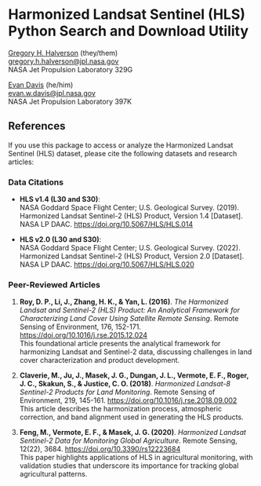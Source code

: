 # Harmonized Landsat Sentinel (HLS) Python Search and Download Utility

[Gregory H. Halverson](https://github.com/gregory-halverson-jpl) (they/them)<br>
[gregory.h.halverson@jpl.nasa.gov](mailto:gregory.h.halverson@jpl.nasa.gov)<br>
NASA Jet Propulsion Laboratory 329G

[Evan Davis](https://github.com/evandjpl) (he/him)<br>
[evan.w.davis@jpl.nasa.gov](mailto:evan.w.davis@jpl.nasa.gov)<br>
NASA Jet Propulsion Laboratory 397K

## References

If you use this package to access or analyze the Harmonized Landsat Sentinel (HLS) dataset, please cite the following datasets and research articles:

### Data Citations

- **HLS v1.4 (L30 and S30)**:  
  NASA Goddard Space Flight Center; U.S. Geological Survey. (2019). Harmonized Landsat Sentinel-2 (HLS) Product, Version 1.4 [Dataset]. NASA LP DAAC. https://doi.org/10.5067/HLS/HLS.014

- **HLS v2.0 (L30 and S30)**:  
  NASA Goddard Space Flight Center; U.S. Geological Survey. (2022). Harmonized Landsat Sentinel-2 (HLS) Product, Version 2.0 [Dataset]. NASA LP DAAC. https://doi.org/10.5067/HLS/HLS.020

### Peer-Reviewed Articles

1. **Roy, D. P., Li, J., Zhang, H. K., & Yan, L. (2016)**. *The Harmonized Landsat and Sentinel-2 (HLS) Product: An Analytical Framework for Characterizing Land Cover Using Satellite Remote Sensing*. Remote Sensing of Environment, 176, 152-171. https://doi.org/10.1016/j.rse.2015.12.024  
   This foundational article presents the analytical framework for harmonizing Landsat and Sentinel-2 data, discussing challenges in land cover characterization and product development.

2. **Claverie, M., Ju, J., Masek, J. G., Dungan, J. L., Vermote, E. F., Roger, J. C., Skakun, S., & Justice, C. O. (2018)**. *Harmonized Landsat-8 Sentinel-2 Products for Land Monitoring*. Remote Sensing of Environment, 219, 145-161. https://doi.org/10.1016/j.rse.2018.09.002  
   This article describes the harmonization process, atmospheric correction, and band alignment used in generating the HLS products.

3. **Feng, M., Vermote, E. F., & Masek, J. G. (2020)**. *Harmonized Landsat Sentinel-2 Data for Monitoring Global Agriculture*. Remote Sensing, 12(22), 3684. https://doi.org/10.3390/rs12223684  
   This paper highlights applications of HLS in agricultural monitoring, with validation studies that underscore its importance for tracking global agricultural patterns.
